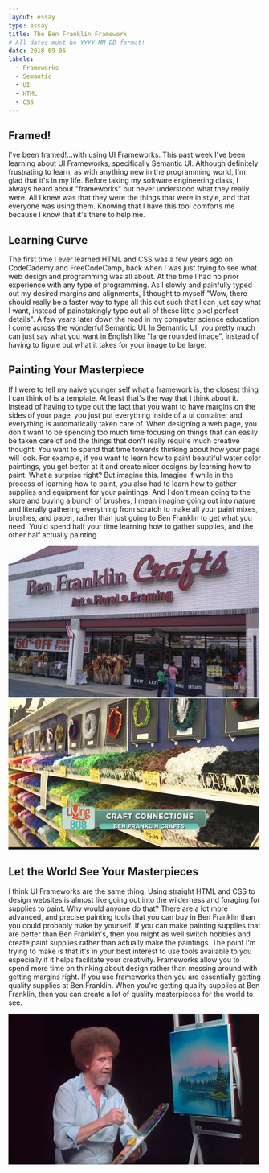 ```yaml
---
layout: essay
type: essay
title: The Ben Franklin Framework 
# All dates must be YYYY-MM-DD format!
date: 2018-09-05
labels:
  - Frameworks
  - Semantic
  - UI
  - HTML
  - CSS
---
```


## Framed!
I've been framed!...with using UI Frameworks. This past week I've been learning about UI Frameworks, specifically Semantic UI. Although definitely frustrating to learn, as with anything new in the programming world, I'm glad that it's in my life. Before taking my software engineering class, I always heard about "frameworks" but never understood what they really were. All I knew was that they were the things that were in style, and that everyone was using them. Knowing that I have this tool comforts me because I know that it's there to help me.

## Learning Curve
The first time I ever learned HTML and CSS was a few years ago on CodeCademy and FreeCodeCamp, back when I was just trying to see what web design and programming was all about. At the time I had no prior experience with any type of programming. As I slowly and painfully typed out my desired margins and alignments, I thought to myself "Wow, there should really be a faster way to type all this out such that I can just say what I want, instead of painstakingly type out all of these little pixel perfect details". A few years later down the road in my computer science education I come across the wonderful Semantic UI. In Semantic UI, you pretty much can just say what you want in English like "large rounded image", instead of having to figure out what it takes for your image to be large. 

## Painting Your Masterpiece 
If I were to tell my naive younger self what a framework is, the closest thing I can think of is a template. At least that's the way that I think about it. Instead of having to type out the fact that you want to have margins on the sides of your page, you just put everything inside of a ui container and everything is automatically taken care of. When designing a web page, you don't want to be spending too much time focusing on things that can easily be taken care of and the things that don't really require much creative thought. You want to spend that time towards thinking about how your page will look. For example, if you want to learn how to paint beautiful water color paintings, you get better at it and create nicer designs by learning how to paint. What a surprise right? But imagine this. Imagine if while in the process of learning how to paint, you also had to learn how to gather supplies and equipment for your paintings. And I don't mean going to the store and buying a bunch of brushes, I mean imagine going out into nature and literally gathering everything from scratch to make all your paint mixes, brushes, and paper, rather than just going to Ben Franklin to get what you need. You'd spend half your time learning how to gather supplies, and the other half actually painting.

<p><img src="../images/benfranklins.jpg" height="300px" width="500px">    <img src="../images/insidestore.jpg" height="300px" width="500px"></p>


## Let the World See Your Masterpieces
I think UI Frameworks are the same thing. Using straight HTML and CSS to design websites is almost like going out into the wilderness and foraging for supplies to paint. Why would anyone do that? There are a lot more advanced, and precise painting tools that you can buy in Ben Franklin than you could probably make by yourself. If you can make painting supplies that are better than Ben Franklin's, then you might as well switch hobbies and create paint supplies rather than actually make the paintings. The point I'm trying to make is that it's in your best interest to use tools available to you especially if it helps facilitate your creativity. Frameworks allow you to spend more time on thinking about design rather than messing around with getting margins right. If you use frameworks then you are essentially getting quality supplies at Ben Franklin. When you're getting quality supplies at Ben Franklin, then you can create a lot of quality masterpieces for the world to see. 

<img src="../images/bobross.jpg" height="300px" width="500px">


